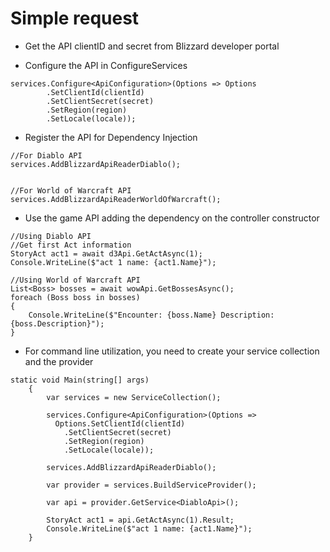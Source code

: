 # Simple request

* Get the API clientID and secret from Blizzard developer portal

* Configure the API in ConfigureServices
```
services.Configure<ApiConfiguration>(Options => Options
        .SetClientId(clientId)
        .SetClientSecret(secret)
        .SetRegion(region)
        .SetLocale(locale));

```

* Register the API for Dependency Injection
```  
//For Diablo API
services.AddBlizzardApiReaderDiablo();


//For World of Warcraft API
services.AddBlizzardApiReaderWorldOfWarcraft();

```  

* Use the game API adding the dependency on the controller constructor
```  
//Using Diablo API
//Get first Act information
StoryAct act1 = await d3Api.GetActAsync(1);
Console.WriteLine($"act 1 name: {act1.Name}");

//Using World of Warcraft API
List<Boss> bosses = await wowApi.GetBossesAsync();
foreach (Boss boss in bosses)
{
	Console.WriteLine($"Encounter: {boss.Name} Description: {boss.Description}");
}

```

* For command line utilization, you need to create your service collection and the provider
```
static void Main(string[] args)
    {
        var services = new ServiceCollection();

        services.Configure<ApiConfiguration>(Options => 
          Options.SetClientId(clientId)
            .SetClientSecret(secret)
            .SetRegion(region)
            .SetLocale(locale));
     
        services.AddBlizzardApiReaderDiablo();
        
        var provider = services.BuildServiceProvider();
          
        var api = provider.GetService<DiabloApi>();
        
        StoryAct act1 = api.GetActAsync(1).Result;
        Console.WriteLine($"act 1 name: {act1.Name}");
    }
	
```